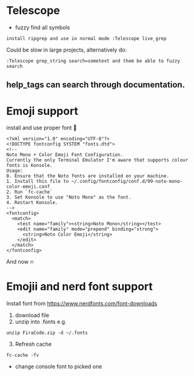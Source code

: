 # Telescope
- fuzzy find all symbols
```
install ripgrep and use in normal mode :Telescope live_grep
```
Could be slow in large projects, alternatively do:
```
:Telescope grep_string search=sometext and them be able to fuzzy search
```
## help_tags can search through documentation.

# Emoji support
install and use proper font 💯
```
<?xml version="1.0" encoding="UTF-8"?>
<!DOCTYPE fontconfig SYSTEM "fonts.dtd">
<!--
Noto Mono + Color Emoji Font Configuration.
Currently the only Terminal Emulator I'm aware that supports colour fonts is Konsole.
Usage:
0. Ensure that the Noto fonts are installed on your machine.
1. Install this file to ~/.config/fontconfig/conf.d/99-noto-mono-color-emoji.conf
2. Run `fc-cache`
3. Set Konsole to use "Noto Mono" as the font.
4. Restart Konsole.
-->
<fontconfig>
  <match>
    <test name="family"><string>Noto Mono</string></test>
    <edit name="family" mode="prepend" binding="strong">
      <string>Noto Color Emoji</string>
    </edit>
  </match>
</fontconfig>
```
And now 🔥

# Emojii and nerd font support
Install font from https://www.nerdfonts.com/font-downloads 
1. download file
2. unzip into .fonts e.g.
```
unzip FiraCode.zip -d ~/.fonts 
``` 
3. Refresh cache 
```
fc-cache -fv
```
- change console font to picked one

